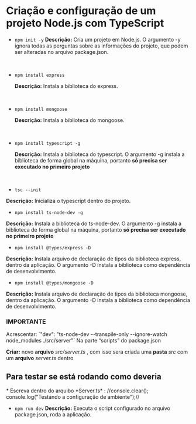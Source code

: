 <h1>Criação e configuração de um projeto Node.js com TypeScript</h1>

* `npm init -y`
     **Descrição:** Cria um projeto em Node.js. O argumento -y ignora todas as perguntas sobre as informações do projeto, que podem ser alteradas no arquivo package.json.
<br>

* `npm install express`

     **Descrição:** Instala a biblioteca do express.
<br>

* `npm install mongoose`

     **Descrição:** Instala a biblioteca do mongoose.
<br>
 
* `npm install typescript -g`

     **Descrição:** Instala a biblioteca do typescript. O argumento -g instala a biblioteca de forma global na máquina, portanto **só precisa ser executado no primeiro projeto**
<br>
 
* `tsc --init`

**Descrição:** Inicializa o typescript dentro do projeto.
 
 
* `npm install ts-node-dev -g`
 
**Descrição:** Instala a biblioteca do ts-node-dev. O argumento -g instala a biblioteca de forma global na máquina, portanto **só precisa ser executado no primeiro projeto**
 
 
* `npm install @types/express -D`

**Descrição:** Instala arquivo de declaração de tipos da biblioteca express, dentro da aplicação. O argumento -D instala a biblioteca como dependência de desenvolvimento.


* `npm install @types/mongoose -D`
 
 **Descrição:** Instala arquivo de declaração de tipos da biblioteca mongoose, dentro da aplicação. O argumento -D instala a biblioteca como dependência de desenvolvimento.


<h3>IMPORTANTE</h3>
Acrescentar: `"dev": "ts-node-dev --transpile-only --ignore-watch node_modules ./src/server"`
Na parte “scripts”  do package.json


**Criar:** novo **arquivo** *src/server.ts* , com isso sera criada uma **pasta** *src* com um **arquivo** *server.ts* dentro

<h2>Para testar se está rodando como deveria</h2>
* Escreva dentro do arquibo *Server.ts* : //console.clear();
console.log("Testando a configuração de ambiente");//

* `npm run dev`
**Descrição:** Executa o script configurado no arquivo package.json, roda a aplicação.


